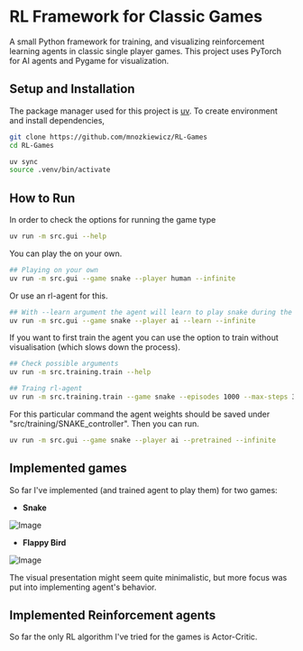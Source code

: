 # RL Framework for Classic Games

A small Python framework for training, and visualizing reinforcement learning agents in classic single player games. This project uses PyTorch for AI agents and Pygame for visualization.

## Setup and Installation

The package manager used for this project is [uv](https://docs.astral.sh/uv/getting-started/installation/).
To create environment and install dependencies,

```bash
git clone https://github.com/mnozkiewicz/RL-Games
cd RL-Games

uv sync
source .venv/bin/activate
```

## How to Run

In order to check the options for running the game type

```bash
uv run -m src.gui --help
```

You can play the on your own.
```bash
## Playing on your own
uv run -m src.gui --game snake --player human --infinite
```

Or use an rl-agent for this.
```bash
## With --learn argument the agent will learn to play snake during the game visualization
uv run -m src.gui --game snake --player ai --learn --infinite
```


If you want to first train the agent you can use the option to train without visualisation (which slows down the process).
```bash
## Check possible arguments
uv run -m src.training.train --help

## Traing rl-agent
uv run -m src.training.train --game snake --episodes 1000 --max-steps 3000
```

For this particular command the agent weights should be saved under "src/training/SNAKE_controller".
Then you can run.

```bash
uv run -m src.gui --game snake --player ai --pretrained --infinite
```


## Implemented games

So far I've implemented (and trained agent to play them) for two games:

* **Snake**

![Image](https://github.com/user-attachments/assets/8a22f19a-8b60-4c67-8fbb-bdcc2767d774)

* **Flappy Bird**

![Image](https://github.com/user-attachments/assets/cef3fdc6-0176-4485-80eb-418601f0ec76)


The visual presentation might seem quite minimalistic, but more focus was put into implementing agent's behavior.


## Implemented Reinforcement agents

So far the only RL algorithm I've tried for the games is Actor-Critic.
